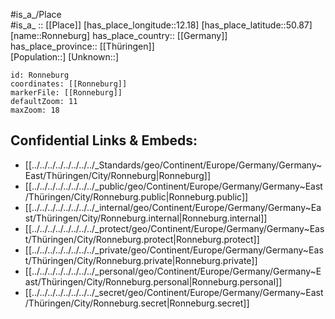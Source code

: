 ﻿---
location: [50.87,12.18] 
mapzoom: [7,12] 
mapmarker: city 
type: City
tags:
- geo/City


SpocWebEntityId: 33755
isDeleted: false
confidential: public

---
#is_a_/Place  
#is_a_ :: [[Place]] 
[has_place_longitude::12.18] 
[has_place_latitude::50.87] 
[name::Ronneburg] 
has_place_country:: [[Germany]]  
has_place_province:: [[Thüringen]]  
[Population::] 
[Unknown::] 


```leaflet
id: Ronneburg
coordinates: [[Ronneburg]] 
markerFile: [[Ronneburg]] 
defaultZoom: 11 
maxZoom: 18
```


## Confidential Links & Embeds: 
- [[../../../../../../../../_Standards/geo/Continent/Europe/Germany/Germany~East/Thüringen/City/Ronneburg|Ronneburg]] 
- [[../../../../../../../../_public/geo/Continent/Europe/Germany/Germany~East/Thüringen/City/Ronneburg.public|Ronneburg.public]] 
- [[../../../../../../../../_internal/geo/Continent/Europe/Germany/Germany~East/Thüringen/City/Ronneburg.internal|Ronneburg.internal]] 
- [[../../../../../../../../_protect/geo/Continent/Europe/Germany/Germany~East/Thüringen/City/Ronneburg.protect|Ronneburg.protect]] 
- [[../../../../../../../../_private/geo/Continent/Europe/Germany/Germany~East/Thüringen/City/Ronneburg.private|Ronneburg.private]] 
- [[../../../../../../../../_personal/geo/Continent/Europe/Germany/Germany~East/Thüringen/City/Ronneburg.personal|Ronneburg.personal]] 
- [[../../../../../../../../_secret/geo/Continent/Europe/Germany/Germany~East/Thüringen/City/Ronneburg.secret|Ronneburg.secret]] 
